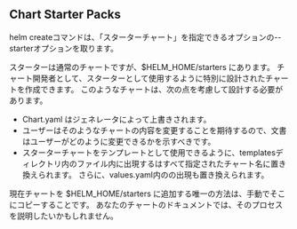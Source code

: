## Chart Starter Packs

helm createコマンドは、「スターターチャート」を指定できるオプションの--starterオプションを取ります。

スターターは通常のチャートですが、$HELM_HOME/starters にあります。 チャート開発者として、スターターとして使用するように特別に設計されたチャートを作成できます。 このようなチャートは、次の点を考慮して設計する必要があります。

* Chart.yaml はジェネレータによって上書きされます。
* ユーザーはそのようなチャートの内容を変更することを期待するので、文書はユーザーがどのように変更できるかを示すべきです。
* スターターチャートをテンプレートとして使用できるように、templatesディレクトリ内のファイル内に出現する<CHARTNAME>はすべて指定されたチャート名に置き換えられます。 さらに、values.yaml内の<CHARTNAME>の出現も置き換えられます。

現在チャートを $HELM_HOME/starters に追加する唯一の方法は、手動でそこにコピーすることです。 あなたのチャートのドキュメントでは、そのプロセスを説明したいかもしれません。